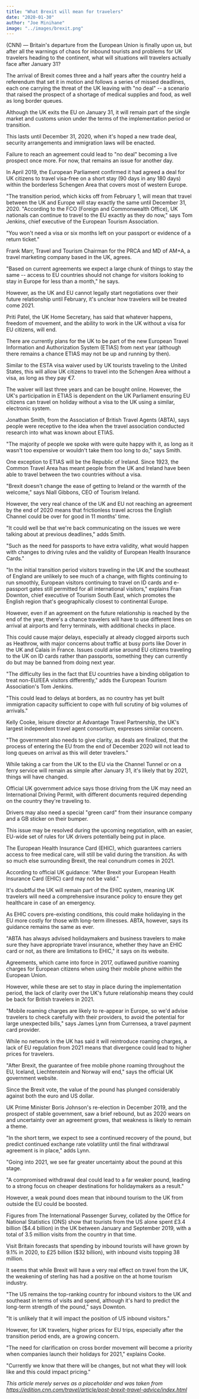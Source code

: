 ```yaml
---
title: "What Brexit will mean for travelers"
date: "2020-01-30"
author: "Joe Minihane"
image: "../images/brexit.png"
---
```


(CNN) — Britain's departure from the European Union is finally upon us, but after all the warnings of chaos for inbound tourists and problems for UK travelers heading to the continent, what will situations will travelers actually face after January 31?

The arrival of Brexit comes three and a half years after the country held a referendum that set it in motion and follows a series of missed deadlines, each one carrying the threat of the UK leaving with "no deal" -- a scenario that raised the prospect of a shortage of medical supplies and food, as well as long border queues.

Although the UK exits the EU on January 31, it will remain part of the single market and customs union under the terms of the implementation period or transition.

This lasts until December 31, 2020, when it's hoped a new trade deal, security arrangements and immigration laws will be enacted.

Failure to reach an agreement could lead to "no deal" becoming a live prospect once more. For now, that remains an issue for another day.

In April 2019, the European Parliament confirmed it had agreed a deal for UK citizens to travel visa-free on a short stay (90 days in any 180 days) within the borderless Schengen Area that covers most of western Europe.

"The transition period, which kicks off from February 1, will mean that travel between the UK and Europe will stay exactly the same until December 31, 2020. "According to the FCO (Foreign and Commonwealth Office), UK nationals can continue to travel to the EU exactly as they do now," says Tom Jenkins, chief executive of the European Tourism Association.

"You won't need a visa or six months left on your passport or evidence of a return ticket."

Frank Marr, Travel and Tourism Chairman for the PRCA and MD of AM+A, a travel marketing company based in the UK, agrees.

"Based on current agreements we expect a large chunk of things to stay the same -- access to EU countries should not change for visitors looking to stay in Europe for less than a month," he says.

However, as the UK and EU cannot legally start negotiations over their future relationship until February, it's unclear how travelers will be treated come 2021.

Priti Patel, the UK Home Secretary, has said that whatever happens, freedom of movement, and the ability to work in the UK without a visa for EU citizens, will end.

There are currently plans for the UK to be part of the new European Travel Information and Authorization System (ETIAS) from next year (although there remains a chance ETIAS may not be up and running by then).

Similar to the ESTA visa waiver used by UK tourists traveling to the United States, this will allow UK citizens to travel into the Schengen Area without a visa, as long as they pay €7.

The waiver will last three years and can be bought online. However, the UK's participation in ETIAS is dependent on the UK Parliament ensuring EU citizens can travel on holiday without a visa to the UK using a similar, electronic system.

Jonathan Smith, from the Association of British Travel Agents (ABTA), says people were receptive to the idea when the travel association conducted research into what was known about ETIAS.

"The majority of people we spoke with were quite happy with it, as long as it wasn't too expensive or wouldn't take them too long to do," says Smith.

One exception to ETIAS will be the Republic of Ireland. Since 1923, the Common Travel Area has meant people from the UK and Ireland have been able to travel between the two countries without a visa.

"Brexit doesn't change the ease of getting to Ireland or the warmth of the welcome," says Niall Gibbons, CEO of Tourism Ireland.

However, the very real chance of the UK and EU not reaching an agreement by the end of 2020 means that frictionless travel across the English Channel could be over for good in 11 months' time.

"It could well be that we're back communicating on the issues we were talking about at previous deadlines," adds Smith.

"Such as the need for passports to have extra validity, what would happen with changes to driving rules and the validity of European Health Insurance Cards."

"In the initial transition period visitors traveling in the UK and the southeast of England are unlikely to see much of a change, with flights continuing to run smoothly, European visitors continuing to travel on ID cards and e-passport gates still permitted for all international visitors," explains Fran Downton, chief executive of Tourism South East, which promotes the English region that's geographically closest to continental Europe.

However, even if an agreement on the future relationship is reached by the end of the year, there's a chance travelers will have to use different lines on arrival at airports and ferry terminals, with additional checks in place.

This could cause major delays, especially at already clogged airports such as Heathrow, with major concerns about traffic at busy ports like Dover in the UK and Calais in France. Issues could arise around EU citizens traveling to the UK on ID cards rather than passports, something they can currently do but may be banned from doing next year.

"The difficulty lies in the fact that EU countries have a binding obligation to treat non-EU/EEA visitors differently," adds the European Tourism Association's Tom Jenkins.

"This could lead to delays at borders, as no country has yet built immigration capacity sufficient to cope with full scrutiny of big volumes of arrivals."

Kelly Cooke, leisure director at Advantage Travel Partnership, the UK's largest independent travel agent consortium, expresses similar concern.

"The government also needs to give clarity, as deals are finalized, that the process of entering the EU from the end of December 2020 will not lead to long queues on arrival as this will deter travelers."

While taking a car from the UK to the EU via the Channel Tunnel or on a ferry service will remain as simple after January 31, it's likely that by 2021, things will have changed.

Official UK government advice says those driving from the UK may need an International Driving Permit, with different documents required depending on the country they're traveling to.

Drivers may also need a special "green card" from their insurance company and a GB sticker on their bumper.

This issue may be resolved during the upcoming negotiation, with an easier, EU-wide set of rules for UK drivers potentially being put in place.

The European Health Insurance Card (EHIC), which guarantees carriers access to free medical care, will still be valid during the transition. As with so much else surrounding Brexit, the real conundrum comes in 2021.

According to official UK guidance: "After Brexit your European Health Insurance Card (EHIC) card may not be valid."

It's doubtful the UK will remain part of the EHIC system, meaning UK travelers will need a comprehensive insurance policy to ensure they get healthcare in case of an emergency.

As EHIC covers pre-existing conditions, this could make holidaying in the EU more costly for those with long-term illnesses. ABTA, however, says its guidance remains the same as ever.

"ABTA has always advised holidaymakers and business travelers to make sure they have appropriate travel insurance, whether they have an EHIC card or not, as there are limitations to EHIC," it says on its website.

Agreements, which came into force in 2017, outlawed punitive roaming charges for European citizens when using their mobile phone within the European Union.

However, while these are set to stay in place during the implementation period, the lack of clarity over the UK's future relationship means they could be back for British travelers in 2021.

"Mobile roaming charges are likely to re-appear in Europe, so we'd advise travelers to check carefully with their providers, to avoid the potential for large unexpected bills," says James Lynn from Currensea, a travel payment card provider.

While no network in the UK has said it will reintroduce roaming charges, a lack of EU regulation from 2021 means that divergence could lead to higher prices for travelers.

"After Brexit, the guarantee of free mobile phone roaming throughout the EU, Iceland, Liechtenstein and Norway will end," says the official UK government website.

Since the Brexit vote, the value of the pound has plunged considerably against both the euro and US dollar.

UK Prime Minister Boris Johnson's re-election in December 2019, and the prospect of stable government, saw a brief rebound, but as 2020 wears on and uncertainty over an agreement grows, that weakness is likely to remain a theme.

"In the short term, we expect to see a continued recovery of the pound, but predict continued exchange rate volatility until the final withdrawal agreement is in place," adds Lynn.

"Going into 2021, we see far greater uncertainty about the pound at this stage.

"A compromised withdrawal deal could lead to a far weaker pound, leading to a strong focus on cheaper destinations for holidaymakers as a result."

However, a weak pound does mean that inbound tourism to the UK from outside the EU could be boosted.

Figures from The International Passenger Survey, collated by the Office for National Statistics (ONS) show that tourists from the US alone spent £3.4 billion ($4.4 billion) in the UK between January and September 2019, with a total of 3.5 million visits from the country in that time.

Visit Britain forecasts that spending by inbound tourists will have grown by 9.1% in 2020, to £25 billion ($32 billion), with inbound visits topping 38 million.

It seems that while Brexit will have a very real effect on travel from the UK, the weakening of sterling has had a positive on the at home tourism industry.

"The US remains the top-ranking country for inbound visitors to the UK and southeast in terms of visits and spend, although it's hard to predict the long-term strength of the pound," says Downton.

"It is unlikely that it will impact the position of US inbound visitors."

However, for UK travelers, higher prices for EU trips, especially after the transition period ends, are a growing concern.

"The need for clarification on cross border movement will become a priority when companies launch their holidays for 2021," explains Cooke.

"Currently we know that there will be changes, but not what they will look like and this could impact pricing."

_This article merely serves as a placeholder and was taken from https://edition.cnn.com/travel/article/post-brexit-travel-advice/index.html_
